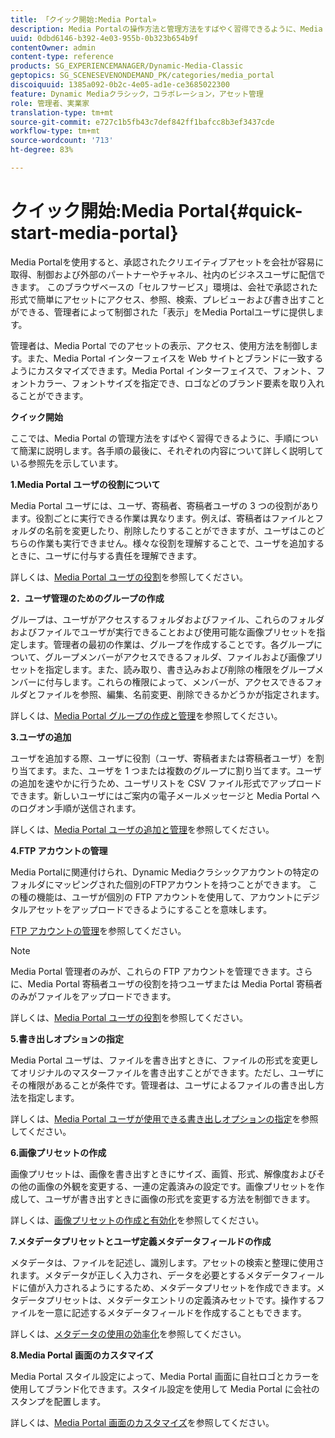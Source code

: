 ```yaml
---
title: 「クイック開始:Media Portal»
description: Media Portalの操作方法と管理方法をすばやく習得できるように、Media Portalの概要とクイック開始を紹介します。
uuid: 0dbd6146-b392-4e03-955b-0b323b654b9f
contentOwner: admin
content-type: reference
products: SG_EXPERIENCEMANAGER/Dynamic-Media-Classic
geptopics: SG_SCENESEVENONDEMAND_PK/categories/media_portal
discoiquuid: 1385a092-0b2c-4e05-ad1e-ce3685022300
feature: Dynamic Mediaクラシック，コラボレーション，アセット管理
role: 管理者、実業家
translation-type: tm+mt
source-git-commit: e727c1b5fb43c7def842ff1bafcc8b3ef3437cde
workflow-type: tm+mt
source-wordcount: '713'
ht-degree: 83%

---
```



# クイック開始:Media Portal{#quick-start-media-portal}

Media Portalを使用すると、承認されたクリエイティブアセットを会社が容易に取得、制御および外部のパートナーやチャネル、社内のビジネスユーザに配信できます。 このブラウザベースの「セルフサービス」環境は、会社で承認された形式で簡単にアセットにアクセス、参照、検索、プレビューおよび書き出すことができる、管理者によって制御された「表示」をMedia Portalユーザに提供します。

管理者は、Media Portal でのアセットの表示、アクセス、使用方法を制御します。また、Media Portal インターフェイスを Web サイトとブランドに一致するようにカスタマイズできます。Media Portal インターフェイスで、フォント、フォントカラー、フォントサイズを指定でき、ロゴなどのブランド要素を取り入れることができます。

**クイック開始**

ここでは、Media Portal の管理方法をすばやく習得できるように、手順について簡潔に説明します。各手順の最後に、それぞれの内容について詳しく説明している参照先を示しています。

**1.Media Portal ユーザの役割について**

Media Portal ユーザには、ユーザ、寄稿者、寄稿者ユーザの 3 つの役割があります。役割ごとに実行できる作業は異なります。例えば、寄稿者はファイルとフォルダの名前を変更したり、削除したりすることができますが、ユーザはこのどちらの作業も実行できません。様々な役割を理解することで、ユーザを追加するときに、ユーザに付与する責任を理解できます。

詳しくは、[Media Portal ユーザの役割](media-portal-user-roles.md#media_portal_user_roles)を参照してください。

**2．ユーザ管理のためのグループの作成**

グループは、ユーザがアクセスするフォルダおよびファイル、これらのフォルダおよびファイルでユーザが実行できることおよび使用可能な画像プリセットを指定します。管理者の最初の作業は、グループを作成することです。各グループについて、グループメンバーがアクセスできるフォルダ、ファイルおよび画像プリセットを指定します。また、読み取り、書き込みおよび削除の権限をグループメンバーに付与します。これらの権限によって、メンバーが、アクセスできるフォルダとファイルを参照、編集、名前変更、削除できるかどうかが指定されます。

詳しくは、[Media Portal グループの作成と管理](creating-media-portal-groups.md#creating_and_managing_media_portal_groups)を参照してください。

**3.ユーザの追加**

ユーザを追加する際、ユーザに役割（ユーザ、寄稿者または寄稿者ユーザ）を割り当てます。また、ユーザを 1 つまたは複数のグループに割り当てます。ユーザの追加を速やかに行うため、ユーザリストを CSV ファイル形式でアップロードできます。新しいユーザにはご案内の電子メールメッセージと Media Portal へのログオン手順が送信されます。

詳しくは、[Media Portal ユーザの追加と管理](adding-media-portal-users.md#adding_and_managing_media_portal_users)を参照してください。

**4.FTP アカウントの管理**

Media Portalに関連付けられ、Dynamic Mediaクラシックアカウントの特定のフォルダにマッピングされた個別のFTPアカウントを持つことができます。 この種の機能は、ユーザが個別の FTP アカウントを使用して、アカウントにデジタルアセットをアップロードできるようにすることを意味します。

[FTP アカウントの管理](ftp-accounts.md#managing_ftp_accounts)を参照してください。

>[!NOTE]
>
>Media Portal 管理者のみが、これらの FTP アカウントを管理できます。さらに、Media Portal 寄稿者ユーザの役割を持つユーザまたは Media Portal 寄稿者のみがファイルをアップロードできます。

詳しくは、[Media Portal ユーザの役割](media-portal-user-roles.md#media_portal_user_roles)を参照してください。

**5.書き出しオプションの指定**

Media Portal ユーザは、ファイルを書き出すときに、ファイルの形式を変更してオリジナルのマスターファイルを書き出すことができます。ただし、ユーザにその権限があることが条件です。管理者は、ユーザによるファイルの書き出し方法を指定します。

詳しくは、[Media Portal ユーザが使用できる書き出しオプションの指定](specifying-export-options-available-media.md#specifying_export_options_available_to_media_portal_users)を参照してください。

**6.画像プリセットの作成**

画像プリセットは、画像を書き出すときにサイズ、画質、形式、解像度およびその他の画像の外観を変更する、一連の定義済みの設定です。画像プリセットを作成して、ユーザが書き出すときに画像の形式を変更する方法を制御できます。

詳しくは、[画像プリセットの作成と有効化](creating-enabling-image-presets.md#creating_and_enabling_image_presets)を参照してください。

**7.メタデータプリセットとユーザ定義メタデータフィールドの作成**

メタデータは、ファイルを記述し、識別します。アセットの検索と整理に使用されます。メタデータが正しく入力され、データを必要とするメタデータフィールドに値が入力されるようにするため、メタデータプリセットを作成できます。メタデータプリセットは、メタデータエントリの定義済みセットです。操作するファイルを一意に記述するメタデータフィールドを作成することもできます。

詳しくは、[メタデータの使用の効率化](making-efficient-metadata.md#making_more_efficient_use_of_metadata)を参照してください。

**8.Media Portal 画面のカスタマイズ**

Media Portal スタイル設定によって、Media Portal 画面に自社ロゴとカラーを使用してブランド化できます。スタイル設定を使用して Media Portal に会社のスタンプを配置します。

詳しくは、[Media Portal 画面のカスタマイズ](customizing-media-portal-screen.md#customizing_the_media_portal_screen)を参照してください。
